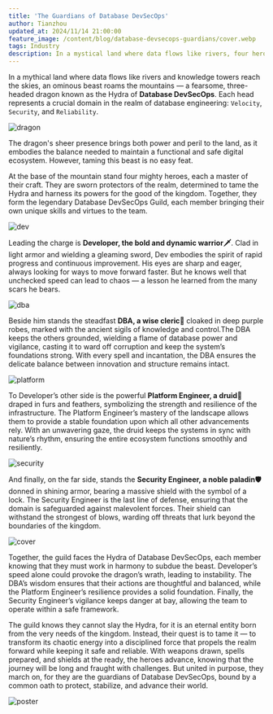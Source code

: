 ```yaml
---
title: 'The Guardians of Database DevSecOps'
author: Tianzhou
updated_at: 2024/11/14 21:00:00
feature_image: /content/blog/database-devsecops-guardians/cover.webp
tags: Industry
description: In a mystical land where data flows like rivers, four heroes — a warrior, a cleric, a druid, and a paladin — unite to tame the Hydra of Database DevSecOps, a powerful three-headed dragon embodying Velocity, Security, and Reliability.
---
```


In a mythical land where data flows like rivers and knowledge towers reach the skies, an ominous beast roams the mountains — a fearsome, three-headed dragon known as the Hydra of **Database DevSecOps**.
Each head represents a crucial domain in the realm of database engineering: `Velocity`, `Security`, and `Reliability`.

![dragon](/content/blog/database-devsecops-guardians/dragon.webp)

The dragon's sheer presence brings both power and peril to the land, as it embodies the balance needed
to maintain a functional and safe digital ecosystem. However, taming this beast is no easy feat.

At the base of the mountain stand four mighty heroes, each a master of their craft. They are sworn
protectors of the realm, determined to tame the Hydra and harness its powers for the good of the kingdom.
Together, they form the legendary Database DevSecOps Guild, each member bringing their own unique skills and virtues to the team.

![dev](/content/blog/database-devsecops-guardians/dev.webp)

Leading the charge is **Developer, the bold and dynamic warrior🗡️**. Clad in light armor and wielding a gleaming sword, Dev embodies the spirit of rapid progress and continuous improvement. His eyes are sharp and eager, always looking for ways to move forward faster. But he knows well that unchecked speed can lead to chaos — a lesson he learned from the many scars he bears.

![dba](/content/blog/database-devsecops-guardians/dba.webp)

Beside him stands the steadfast **DBA, a wise cleric🧙** cloaked in deep purple robes, marked with the ancient sigils of knowledge and control.The DBA keeps the others grounded, wielding a flame of database power and vigilance, casting it to ward off corruption and keep the system’s foundations strong. With every spell and incantation, the DBA ensures the delicate balance between innovation and structure remains intact.

![platform](/content/blog/database-devsecops-guardians/platform.webp)

To Developer’s other side is the powerful **Platform Engineer, a druid🐻** draped in furs and feathers, symbolizing the strength and resilience of the infrastructure. The Platform Engineer’s mastery of the landscape allows them to provide a stable foundation upon which all other advancements rely. With an unwavering gaze, the druid keeps the systems in sync with nature’s rhythm, ensuring the entire ecosystem functions smoothly and resiliently.

![security](/content/blog/database-devsecops-guardians/security.webp)

And finally, on the far side, stands the **Security Engineer, a noble paladin🛡️** donned in shining armor, bearing a massive shield with the symbol of a lock. The Security Engineer is the last line of defense, ensuring that the domain is safeguarded against malevolent forces. Their shield can withstand the strongest of blows, warding off threats that lurk beyond the boundaries of the kingdom.

![cover](/content/blog/database-devsecops-guardians/cover.webp)

Together, the guild faces the Hydra of Database DevSecOps, each member knowing that they must work in harmony to subdue the beast. Developer’s speed alone could provoke the dragon’s wrath, leading to instability. The DBA’s wisdom ensures that their actions are thoughtful and balanced, while the Platform Engineer’s resilience provides a solid foundation. Finally, the Security Engineer’s vigilance keeps danger at bay, allowing the team to operate within a safe framework.

The guild knows they cannot slay the Hydra, for it is an eternal entity born from the very needs of the kingdom. Instead, their quest is to tame it — to transform its chaotic energy into a disciplined force that propels the realm forward while keeping it safe and reliable. With weapons drawn, spells prepared, and shields at the ready, the heroes advance, knowing that the journey will be long and fraught with challenges. But united in purpose, they march on, for they are the guardians of Database DevSecOps, bound by a common oath to protect, stabilize, and advance their world.

![poster](/content/blog/database-devsecops-guardians/poster.webp)
